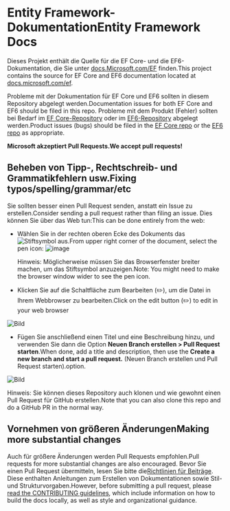 # <a name="entity-framework-docs"></a><span data-ttu-id="e2252-101">Entity Framework-Dokumentation</span><span class="sxs-lookup"><span data-stu-id="e2252-101">Entity Framework Docs</span></span>

<span data-ttu-id="e2252-102">Dieses Projekt enthält die Quelle für die EF Core- und die EF6-Dokumentation, die Sie unter [docs.Microsoft.com/EF](https://docs.microsoft.com/ef/) finden.</span><span class="sxs-lookup"><span data-stu-id="e2252-102">This project contains the source for EF Core and EF6 documentation located at [docs.microsoft.com/ef](https://docs.microsoft.com/ef/).</span></span>

<span data-ttu-id="e2252-103">Probleme mit der Dokumentation für EF Core und EF6 sollten in diesem Repository abgelegt werden.</span><span class="sxs-lookup"><span data-stu-id="e2252-103">Documentation issues for both EF Core and EF6 should be filed in this repo.</span></span> <span data-ttu-id="e2252-104">Probleme mit dem Produkt (Fehler) sollten bei Bedarf im [EF Core-Repository](https://github.com/dotnet/efcore) oder im [EF6-Repository](https://github.com/dotnet/ef6) abgelegt werden.</span><span class="sxs-lookup"><span data-stu-id="e2252-104">Product issues (bugs) should be filed in the [EF Core repo](https://github.com/dotnet/efcore) or the [EF6 repo](https://github.com/dotnet/ef6) as appropriate.</span></span>

<span data-ttu-id="e2252-105">**Microsoft akzeptiert Pull Requests.**</span><span class="sxs-lookup"><span data-stu-id="e2252-105">**We accept pull requests!**</span></span>

## <a name="fixing-typosspellinggrammaretc"></a><span data-ttu-id="e2252-106">Beheben von Tipp-, Rechtschreib- und Grammatikfehlern usw.</span><span class="sxs-lookup"><span data-stu-id="e2252-106">Fixing typos/spelling/grammar/etc</span></span>

<span data-ttu-id="e2252-107">Sie sollten besser einen Pull Request senden, anstatt ein Issue zu erstellen.</span><span class="sxs-lookup"><span data-stu-id="e2252-107">Consider sending a pull request rather than filing an issue.</span></span> <span data-ttu-id="e2252-108">Dies können Sie über das Web tun:</span><span class="sxs-lookup"><span data-stu-id="e2252-108">This can be done entirely from the web:</span></span>

* <span data-ttu-id="e2252-109">Wählen Sie in der rechten oberen Ecke des Dokuments das ![Stiftsymbol](https://user-images.githubusercontent.com/3605364/93646907-e75ef680-f9a2-11ea-847a-c5c3839f3aa8.png) aus.</span><span class="sxs-lookup"><span data-stu-id="e2252-109">From upper right corner of the document, select the pen icon: ![image](https://user-images.githubusercontent.com/3605364/93646907-e75ef680-f9a2-11ea-847a-c5c3839f3aa8.png)</span></span>

  <span data-ttu-id="e2252-110">Hinweis: Möglicherweise müssen Sie das Browserfenster breiter machen, um das Stiftsymbol anzuzeigen.</span><span class="sxs-lookup"><span data-stu-id="e2252-110">Note: You might need to make the browser window wider to see the pen icon.</span></span>

* <span data-ttu-id="e2252-111">Klicken Sie auf die Schaltfläche zum Bearbeiten (✏️), um die Datei in Ihrem Webbrowser zu bearbeiten.</span><span class="sxs-lookup"><span data-stu-id="e2252-111">Click on the edit button (✏️) to edit in your web browser</span></span>

![Bild](https://user-images.githubusercontent.com/1430078/64454321-85856480-d09f-11e9-85a6-1c93bc6611e2.png)

* <span data-ttu-id="e2252-113">Fügen Sie anschließend einen Titel und eine Beschreibung hinzu, und verwenden Sie dann die Option **Neuen Branch erstellen > Pull Request starten**.</span><span class="sxs-lookup"><span data-stu-id="e2252-113">When done, add a title and description, then use the **Create a new branch and start a pull request.**</span></span> <span data-ttu-id="e2252-114">(Neuen Branch erstellen und Pull Request starten).</span><span class="sxs-lookup"><span data-stu-id="e2252-114">option.</span></span>

![Bild](https://user-images.githubusercontent.com/1430078/64454455-dac17600-d09f-11e9-922b-0346117011f5.png)

<span data-ttu-id="e2252-116">Hinweis: Sie können dieses Repository auch klonen und wie gewohnt einen Pull Request für GitHub erstellen.</span><span class="sxs-lookup"><span data-stu-id="e2252-116">Note that you can also clone this repo and do a GitHub PR in the normal way.</span></span>

## <a name="making-more-substantial-changes"></a><span data-ttu-id="e2252-117">Vornehmen von größeren Änderungen</span><span class="sxs-lookup"><span data-stu-id="e2252-117">Making more substantial changes</span></span>

<span data-ttu-id="e2252-118">Auch für größere Änderungen werden Pull Requests empfohlen.</span><span class="sxs-lookup"><span data-stu-id="e2252-118">Pull requests for more substantial changes are also encouraged.</span></span> <span data-ttu-id="e2252-119">Bevor Sie einen Pull Request übermitteln, lesen Sie bitte die[Richtlinien für Beiträge](CONTRIBUTING.md). Diese enthalten Anleitungen zum Erstellen von Dokumentationen sowie Stil- und Strukturvorgaben.</span><span class="sxs-lookup"><span data-stu-id="e2252-119">However, before submitting a pull request, please [read the CONTRIBUTING guidelines](CONTRIBUTING.md), which include information on how to build the docs locally, as well as style and organizational guidance.</span></span>
